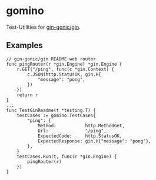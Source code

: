 # gomino
Test-Utilities for [gin-gonic/gin](https://github.com/gin-gonic/gin).

## Examples
```golang 
// gin-gonic/gin README web router
func pingRouter(r *gin.Engine) *gin.Engine {
	r.GET("/ping", func(c *gin.Context) {
		c.JSON(http.StatusOK, gin.H{
			"message": "pong",
		})
	})
	return r
}
...
func TestGinReadme(t *testing.T) {
	testCases := gomino.TestCases{
		"ping": {
			Method:           http.MethodGet,
			Url:              "/ping",
			ExpectedCode:     http.StatusOK,
			ExpectedResponse: gin.H{"message": "pong"},
		},
	}
	testCases.Run(t, func(r *gin.Engine) {
		pingRouter(r)
	})
}
```
